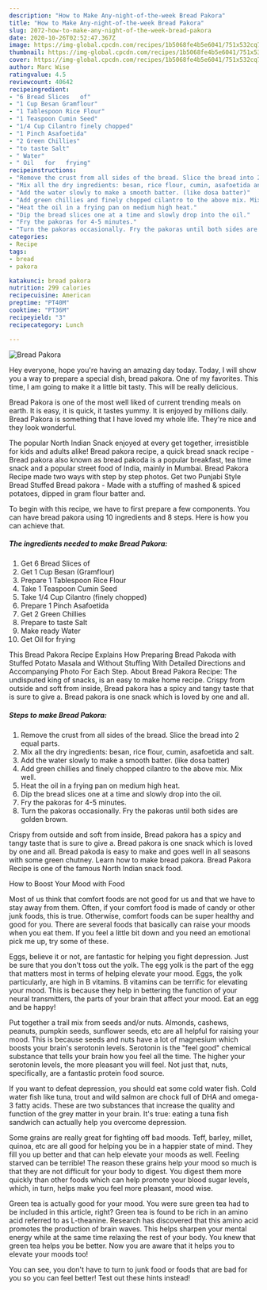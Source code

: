 ```yaml
---
description: "How to Make Any-night-of-the-week Bread Pakora"
title: "How to Make Any-night-of-the-week Bread Pakora"
slug: 2072-how-to-make-any-night-of-the-week-bread-pakora
date: 2020-10-26T02:52:47.367Z
image: https://img-global.cpcdn.com/recipes/1b5068fe4b5e6041/751x532cq70/bread-pakora-recipe-main-photo.jpg
thumbnail: https://img-global.cpcdn.com/recipes/1b5068fe4b5e6041/751x532cq70/bread-pakora-recipe-main-photo.jpg
cover: https://img-global.cpcdn.com/recipes/1b5068fe4b5e6041/751x532cq70/bread-pakora-recipe-main-photo.jpg
author: Marc Wise
ratingvalue: 4.5
reviewcount: 40642
recipeingredient:
- "6 Bread Slices   of"
- "1 Cup Besan Gramflour"
- "1 Tablespoon Rice Flour"
- "1 Teaspoon Cumin Seed"
- "1/4 Cup Cilantro finely chopped"
- "1 Pinch Asafoetida"
- "2 Green Chillies"
- "to taste Salt"
- " Water"
- " Oil   for   frying"
recipeinstructions:
- "Remove the crust from all sides of the bread. Slice the bread into 2 equal parts."
- "Mix all the dry ingredients: besan, rice flour, cumin, asafoetida and salt."
- "Add the water slowly to make a smooth batter. (like dosa batter)"
- "Add green chillies and finely chopped cilantro to the above mix. Mix well."
- "Heat the oil in a frying pan on medium high heat."
- "Dip the bread slices one at a time and slowly drop into the oil."
- "Fry the pakoras for 4-5 minutes."
- "Turn the pakoras occasionally. Fry the pakoras until both sides are golden brown."
categories:
- Recipe
tags:
- bread
- pakora

katakunci: bread pakora 
nutrition: 299 calories
recipecuisine: American
preptime: "PT40M"
cooktime: "PT36M"
recipeyield: "3"
recipecategory: Lunch

---
```



![Bread Pakora](https://img-global.cpcdn.com/recipes/1b5068fe4b5e6041/751x532cq70/bread-pakora-recipe-main-photo.jpg)

Hey everyone, hope you're having an amazing day today. Today, I will show you a way to prepare a special dish, bread pakora. One of my favorites. This time, I am going to make it a little bit tasty. This will be really delicious.

Bread Pakora is one of the most well liked of current trending meals on earth. It is easy, it is quick, it tastes yummy. It is enjoyed by millions daily. Bread Pakora is something that I have loved my whole life. They're nice and they look wonderful.

The popular North Indian Snack enjoyed at every get together, irresistible for kids and adults alike! Bread pakora recipe, a quick bread snack recipe - Bread pakora also known as bread pakoda is a popular breakfast, tea time snack and a popular street food of India, mainly in Mumbai. Bread Pakora Recipe made two ways with step by step photos. Get two Punjabi Style Bread Stuffed Bread pakora - Made with a stuffing of mashed &amp; spiced potatoes, dipped in gram flour batter and.


To begin with this recipe, we have to first prepare a few components. You can have bread pakora using 10 ingredients and 8 steps. Here is how you can achieve that.

<!--inarticleads1-->

##### The ingredients needed to make Bread Pakora:

1. Get 6 Bread Slices   of
1. Get 1 Cup Besan (Gramflour)
1. Prepare 1 Tablespoon Rice Flour
1. Take 1 Teaspoon Cumin Seed
1. Take 1/4 Cup Cilantro (finely chopped)
1. Prepare 1 Pinch Asafoetida
1. Get 2 Green Chillies
1. Prepare to taste Salt
1. Make ready  Water
1. Get  Oil   for   frying


This Bread Pakora Recipe Explains How Preparing Bread Pakoda with Stuffed Potato Masala and Without Stuffing With Detailed Directions and Accompanying Photo For Each Step. About Bread Pakora Recipe: The undisputed king of snacks, is an easy to make home recipe. Crispy from outside and soft from inside, Bread pakora has a spicy and tangy taste that is sure to give a. Bread pakora is one snack which is loved by one and all. 

<!--inarticleads2-->

##### Steps to make Bread Pakora:

1. Remove the crust from all sides of the bread. Slice the bread into 2 equal parts.
1. Mix all the dry ingredients: besan, rice flour, cumin, asafoetida and salt.
1. Add the water slowly to make a smooth batter. (like dosa batter)
1. Add green chillies and finely chopped cilantro to the above mix. Mix well.
1. Heat the oil in a frying pan on medium high heat.
1. Dip the bread slices one at a time and slowly drop into the oil.
1. Fry the pakoras for 4-5 minutes.
1. Turn the pakoras occasionally. Fry the pakoras until both sides are golden brown.


Crispy from outside and soft from inside, Bread pakora has a spicy and tangy taste that is sure to give a. Bread pakora is one snack which is loved by one and all. Bread pakoda is easy to make and goes well in all seasons with some green chutney. Learn how to make bread pakora. Bread Pakora Recipe is one of the famous North Indian snack food. 

How to Boost Your Mood with Food


Most of us think that comfort foods are not good for us and that we have to stay away from them. Often, if your comfort food is made of candy or other junk foods, this is true. Otherwise, comfort foods can be super healthy and good for you. There are several foods that basically can raise your moods when you eat them. If you feel a little bit down and you need an emotional pick me up, try some of these.

Eggs, believe it or not, are fantastic for helping you fight depression. Just be sure that you don't toss out the yolk. The egg yolk is the part of the egg that matters most in terms of helping elevate your mood. Eggs, the yolk particularly, are high in B vitamins. B vitamins can be terrific for elevating your mood. This is because they help in bettering the function of your neural transmitters, the parts of your brain that affect your mood. Eat an egg and be happy!

Put together a trail mix from seeds and/or nuts. Almonds, cashews, peanuts, pumpkin seeds, sunflower seeds, etc are all helpful for raising your mood. This is because seeds and nuts have a lot of magnesium which boosts your brain's serotonin levels. Serotonin is the "feel good" chemical substance that tells your brain how you feel all the time. The higher your serotonin levels, the more pleasant you will feel. Not just that, nuts, specifically, are a fantastic protein food source.

If you want to defeat depression, you should eat some cold water fish. Cold water fish like tuna, trout and wild salmon are chock full of DHA and omega-3 fatty acids. These are two substances that increase the quality and function of the grey matter in your brain. It's true: eating a tuna fish sandwich can actually help you overcome depression. 

Some grains are really great for fighting off bad moods. Teff, barley, millet, quinoa, etc are all good for helping you be in a happier state of mind. They fill you up better and that can help elevate your moods as well. Feeling starved can be terrible! The reason these grains help your mood so much is that they are not difficult for your body to digest. You digest them more quickly than other foods which can help promote your blood sugar levels, which, in turn, helps make you feel more pleasant, mood wise.

Green tea is actually good for your mood. You were sure green tea had to be included in this article, right? Green tea is found to be rich in an amino acid referred to as L-theanine. Research has discovered that this amino acid promotes the production of brain waves. This helps sharpen your mental energy while at the same time relaxing the rest of your body. You knew that green tea helps you be better. Now you are aware that it helps you to elevate your moods too!

You can see, you don't have to turn to junk food or foods that are bad for you so you can feel better! Test out  these hints  instead!

